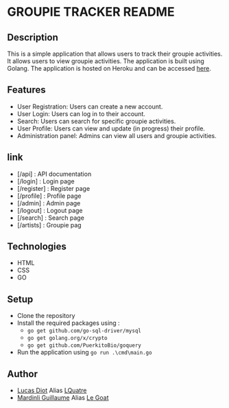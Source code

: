 # GROUPIE TRACKER README

## Description

This is a simple application that allows users to track their groupie activities. It allows users to view groupie activities. The application is built using Golang. The application is hosted on Heroku and can be accessed [here](https://groupie-tracker.herokuapp.com/).

## Features

- User Registration: Users can create a new account.
- User Login: Users can log in to their account.
- Search: Users can search for specific groupie activities.
- User Profile: Users can view and update (in progress) their profile.
- Administration panel: Admins can view all users and groupie activities.

## link

- [/api] : API documentation
- [/login] : Login page
- [/register] : Register page
- [/profile] : Profile page
- [/admin] : Admin page
- [/logout] : Logout page
- [/search] : Search page
- [/artists] : Groupie pag

## Technologies

- HTML
- CSS
- GO

## Setup

- Clone the repository
- Install the required packages using :
  - `go get github.com/go-sql-driver/mysql`
  - `go get golang.org/x/crypto`
  - `go get github.com/PuerkitoBio/goquery`
- Run the application using `go run .\cmd\main.go`

## Author

- [Lucas Diot](https://ytrack.learn.ynov.com/git/dilucas) Alias [LQuatre](https://github.com/LQuatre)
- [Mardinli Guillaume]() Alias [Le Goat]()